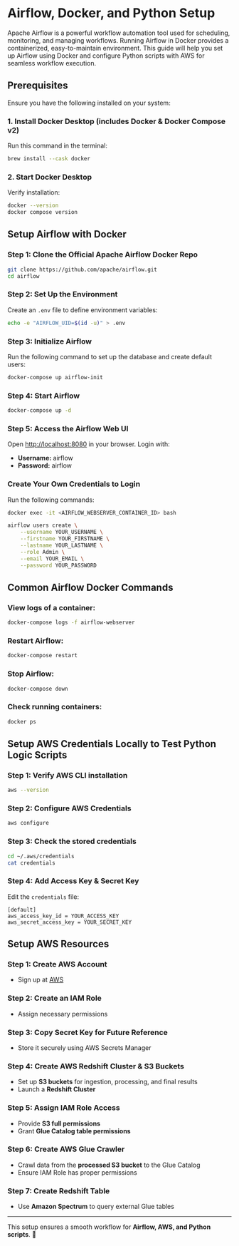 # Airflow, Docker, and Python Setup
Apache Airflow is a powerful workflow automation tool used for scheduling, monitoring, and managing workflows. Running Airflow in Docker provides a containerized, easy-to-maintain environment. This guide will help you set up Airflow using Docker and configure Python scripts with AWS for seamless workflow execution.

## Prerequisites
Ensure you have the following installed on your system:

### 1. Install Docker Desktop (includes Docker & Docker Compose v2)
Run this command in the terminal:
```sh
brew install --cask docker
```

### 2. Start Docker Desktop
Verify installation:
```sh
docker --version
docker compose version
```

## Setup Airflow with Docker

### Step 1: Clone the Official Apache Airflow Docker Repo
```sh
git clone https://github.com/apache/airflow.git
cd airflow
```

### Step 2: Set Up the Environment
Create an `.env` file to define environment variables:
```sh
echo -e "AIRFLOW_UID=$(id -u)" > .env
```

### Step 3: Initialize Airflow
Run the following command to set up the database and create default users:
```sh
docker-compose up airflow-init
```

### Step 4: Start Airflow
```sh
docker-compose up -d
```

### Step 5: Access the Airflow Web UI
Open [http://localhost:8080](http://localhost:8080) in your browser.
Login with:
- **Username:** airflow
- **Password:** airflow

### Create Your Own Credentials to Login
Run the following commands:
```sh
docker exec -it <AIRFLOW_WEBSERVER_CONTAINER_ID> bash
```
```sh
airflow users create \
    --username YOUR_USERNAME \
    --firstname YOUR_FIRSTNAME \
    --lastname YOUR_LASTNAME \
    --role Admin \
    --email YOUR_EMAIL \
    --password YOUR_PASSWORD
```

## Common Airflow Docker Commands

### View logs of a container:
```sh
docker-compose logs -f airflow-webserver
```

### Restart Airflow:
```sh
docker-compose restart
```

### Stop Airflow:
```sh
docker-compose down
```

### Check running containers:
```sh
docker ps
```

## Setup AWS Credentials Locally to Test Python Logic Scripts

### Step 1: Verify AWS CLI installation
```sh
aws --version
```

### Step 2: Configure AWS Credentials
```sh
aws configure
```

### Step 3: Check the stored credentials
```sh
cd ~/.aws/credentials
cat credentials
```

### Step 4: Add Access Key & Secret Key
Edit the `credentials` file:
```
[default]
aws_access_key_id = YOUR_ACCESS_KEY
aws_secret_access_key = YOUR_SECRET_KEY
```

## Setup AWS Resources

### Step 1: Create AWS Account
- Sign up at [AWS](https://aws.amazon.com/)

### Step 2: Create an IAM Role
- Assign necessary permissions

### Step 3: Copy Secret Key for Future Reference
- Store it securely using AWS Secrets Manager

### Step 4: Create AWS Redshift Cluster & S3 Buckets
- Set up **S3 buckets** for ingestion, processing, and final results
- Launch a **Redshift Cluster**

### Step 5: Assign IAM Role Access
- Provide **S3 full permissions**
- Grant **Glue Catalog table permissions**

### Step 6: Create AWS Glue Crawler
- Crawl data from the **processed S3 bucket** to the Glue Catalog
- Ensure IAM Role has proper permissions

### Step 7: Create Redshift Table
- Use **Amazon Spectrum** to query external Glue tables

---

This setup ensures a smooth workflow for **Airflow, AWS, and Python scripts**. 🚀

